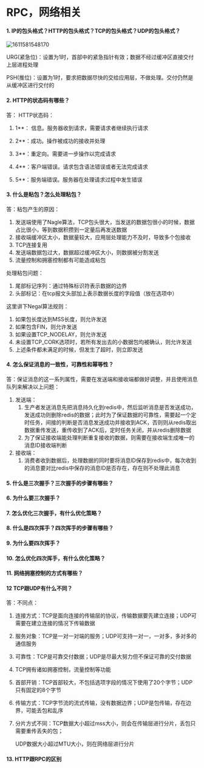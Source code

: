 # RPC，网络相关

#### 1. IP的包头格式？HTTP的包头格式？TCP的包头格式？UDP的包头格式？

![1611581548170](C:\Users\Jrue\AppData\Roaming\Typora\typora-user-images\1611581548170.png)

URG(紧急位)：设置为1时，首部中的紧急指针有效；数据不经过缓冲区直接交付上层进程处理

PSH(推位)：设置为1时，要求把数据尽快的交给应用层，不做处理。交付仍然是从缓冲区进行交付的

#### 2. HTTP的状态码有哪些？

答：
HTTP状态码：

1. 1**： 信息。服务器收到请求，需要请求者继续执行请求

2. 2**：成功。操作被成功的接收并处理

3. 3**：重定向。需要进一步操作以完成请求

4. 4**：客户端错误。请求包含语法错误或者无法完成请求

5. 5**：服务端错误。服务器在处理请求过程中发生错误


#### 3. 什么是粘包？怎么处理粘包？

答：粘包产生的原因：

1. 发送端使用了Nagle算法，TCP包头很大，当发送的数据包很小的时候，数据占比很小，等到数据积攒到一定量后再发送数据
2. 接收端缓冲区太小，数据量较大，应用层处理能力不及时，导致多个包接收
3. TCP连接复用
4. 发送端数据包过大，数据超过缓冲区大小，则数据被分割发送
5. 流量控制和拥塞控制都有可能造成粘包

处理粘包问题：

1. 尾部标记序列：通过特殊标识符表示数据的边界
2. 头部标记：在tcp报文头部加上表示数据长度的字段值（放在选项中）

这里讲下Negal算法规则：

1. 如果包长度达到MSS长度，则允许发送
2. 如果包含FIN，则允许发送
3. 如果设置TCP_NODELAY，则允许发送
4. 未设置TCP_CORK选项时，若所有发出去的小数据包均被确认，则允许发送
5. 上述条件都未满足的时候，但发生了超时，则立即发送

#### 4. 怎么保证消息的一致性，可靠性和幂等性？

答：保证消息的这一系列属性，需要在发送端和接收端都做好调整，并且使用消息队列来解决以上问题：

1. 发送端： 
   1. 生产者发送消息先把消息持久化到redis中，然后监听消息是否发送成功，发送成功则删除redis的数据；此时为了保证数据的可靠性，需要起一个定时任务，间接的判断是否消息发送成功并接收到ACK，否则则从redis取出数据重传发送，重传收到了ACK后，定时任务关闭，并从redis删除数据
   2. 为了保证接收端能处理判断重复接收的数据，则需要在接收端生成唯一的消息ID接收端判断
2. 接收端：
   1. 消费者收到数据后，处理数据的同时要将消息ID保存到redis中，每次收到的消息要对比redis中保存的消息ID是否存在，存在则不处理此消息



#### 5. 什么是三次握手？三次握手的步骤有哪些？

#### 6. 为什么要三次握手？

#### 7. 怎么优化三次握手，有什么优化策略？

#### 8. 什么是四次挥手？四次挥手的步骤有哪些？

#### 9. 为什么要四次挥手？

#### 10. 怎么优化四次挥手，有什么优化策略？

#### 11. 网络拥塞控制的方式有哪些？

#### 12 TCP跟UDP有什么不同？

答：不同点：

1. 连接方式：TCP是面向连接的传输层的协议，传输数据要先建立连接；UDP可需要在建立连接的情况下传输数据

2. 服务对象：TCP是一对一对端的服务；UDP可支持一对一，一对多，多对多的通信服务

3. 可靠性：TCP是可靠交付数据；UDP是尽最大努力但不保证可靠的交付数据

4. TCP拥有诸如拥塞控制，流量控制等功能

5. 首部开销：TCP首部较大，不包括选项字段的情况下使用了20个字节；UDP只有固定的8个字节

6. 传输方式：TCP字节流的流式传输，没有数据边界；UDP是包传输，存在边界，可能丢包和乱序

7. 分片方式不同：TCP数据大小超过mss大小，则会在传输层进行分片，丢包只需要重传丢失的包；

   UDP数据大小超过MTU大小，则在网络层进行分片

#### 13. HTTP跟RPC的区别



